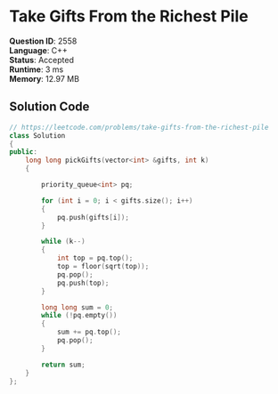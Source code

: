 # Take Gifts From the Richest Pile

**Question ID**: 2558  
**Language**: C++  
**Status**: Accepted  
**Runtime**: 3 ms  
**Memory**: 12.97 MB  

## Solution Code
```cpp
// https://leetcode.com/problems/take-gifts-from-the-richest-pile
class Solution
{
public:
    long long pickGifts(vector<int> &gifts, int k)
    {

        priority_queue<int> pq;

        for (int i = 0; i < gifts.size(); i++)
        {
            pq.push(gifts[i]);
        }

        while (k--)
        {
            int top = pq.top();
            top = floor(sqrt(top));
            pq.pop();
            pq.push(top);
        }

        long long sum = 0;
        while (!pq.empty())
        {
            sum += pq.top();
            pq.pop();
        }

        return sum;
    }
};
```
